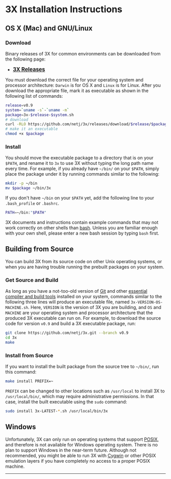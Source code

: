 # <i class="icon-beaker"></i> 3X Installation Instructions

## OS X (Mac) and GNU/Linux

### Download
Binary releases of 3X for common environments can be downloaded from the following page:

* <big class="sans-serif">**[3X Releases][]**</big>

You must download the correct file for your operating system and processor architecture: `Darwin` is for OS X and `Linux` is for Linux.
After you download the appropriate file, mark it as executable as shown in the following list of commands:

```bash
release=v0.9
system=`uname -s`-`uname -m`
package=3x-$release-$system.sh
# download
curl -RLO https://github.com/netj/3x/releases/download/$release/$package
# make it an executable
chmod +x $package
```

### Install

You should move the executable package to a directory that is on your `$PATH`, and rename it to `3x` to use 3X without typing the long path name every time.
For example, if you already have `~/bin/` on your `$PATH`, simply place the package under it by running commands similar to the following:

```bash
mkdir -p ~/bin
mv $package ~/bin/3x
```

If you don't have `~/bin` on your `$PATH` yet, add the following line to your
`.bash_profile` or `.bashrc`.

```bash
PATH=~/bin:"$PATH"
```

3X documents and instructions contain example commands that may not work correctly on other shells than [bash][].
Unless you are familiar enough with your own shell, please enter a new bash session by typing `bash` first.



## Building from Source

You can build 3X from its source code on other Unix operating systems, or when you are having trouble running the prebuilt packages on your system.

### Get Source and Build

As long as you have a not-too-old version of [Git][] and other [essential compiler and build tools][build-essential] installed on your system, commands similar to the following three lines will produce an executable file, named `3x-VERSION-OS-MACHINE.sh`.
Here, `VERSION` is the version of 3X you are building, and `OS` and `MACHINE` are your operating system and processor architecture that the produced 3X executable can run on.
For example, to download the source code for version `v0.9` and build a 3X executable package, run:

```bash
git clone https://github.com/netj/3x.git --branch v0.9
cd 3x
make
```

### Install from Source

If you want to install the built package from the source tree to `~/bin/`, run this command:

```bash
make install PREFIX=~
```

`PREFIX` can be changed to other locations such as `/usr/local` to install 3X to `/usr/local/bin/`, which may require administrative permissions.
In that case, install the built executable using the `sudo` command:

```bash
sudo install 3x-LATEST-*.sh /usr/local/bin/3x
```



## Windows

Unfortunately, 3X can only run on operating systems that support [POSIX][], and therefore is not available for Windows operating system.
There is no plan to support Windows in the near-term future.
Although not recommended, you might be able to run 3X with [Cygwin][] or other POSIX emulation layers if you have completely no access to a proper POSIX machine.


----

[3X Releases]: https://github.com/netj/3x/releases

[Bash]: https://en.wikipedia.org/wiki/Bash_(Unix_shell)

[Git]: http://git-scm.com
[build-essential]: http://superuser.com/a/352002/45702
[POSIX]: https://en.wikipedia.org/wiki/POSIX
[cygwin]: http://cygwin.com

<link rel="stylesheet" type="text/css" href="http://netdna.bootstrapcdn.com/font-awesome/3.0.2/css/font-awesome.css">
